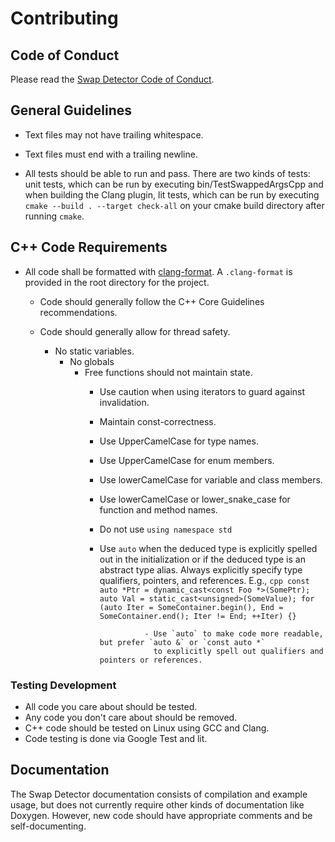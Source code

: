 Contributing
============


## Code of Conduct

Please read the [Swap Detector Code of Conduct](CODE_OF_CONDUCT.md).

## General Guidelines

- Text files may not have trailing whitespace.

- Text files must end with a trailing newline.

- All tests should be able to run and pass. There are two kinds of tests: unit
  tests, which can be run by executing bin/TestSwappedArgsCpp and when building
  the Clang plugin, lit tests, which can be run by executing `cmake --build .
  --target check-all` on your cmake build directory after running `cmake`.

## C++ Code Requirements

- All code shall be formatted with [clang-format](https://clang.llvm.org/docs/ClangFormat.html).
  A `.clang-format` is provided in the root directory for the project.

  - Code should generally follow the C++ Core Guidelines recommendations.

  - Code should generally allow for thread safety.
    - No static variables.
      - No globals
        - Free functions should not maintain state.
          - Use caution when using iterators to guard against invalidation.

          - Maintain const-correctness.

          - Use UpperCamelCase for type names.

          - Use UpperCamelCase for enum members.

          - Use lowerCamelCase for variable and class members.

          - Use lowerCamelCase or lower_snake_case for function and method names.

          - Do not use `using namespace std`

          - Use `auto` when the deduced type is explicitly spelled out in the
            initialization or if the deduced type is an abstract type
              alias.  Always explicitly specify type qualifiers, pointers, and
                references.  E.g.,
                  ```cpp
                    const auto *Ptr = dynamic_cast<const Foo *>(SomePtr);
                      auto Val = static_cast<unsigned>(SomeValue);
                        for (auto Iter = SomeContainer.begin(), End = SomeContainer.end(); Iter != End; ++Iter) {}
                          ```

                          - Use `auto` to make code more readable, but prefer `auto &` or `const auto *`
                            to explicitly spell out qualifiers and pointers or references.

### Testing Development

- All code you care about should be tested.
- Any code you don't care about should be removed.
- C++ code should be tested on Linux using GCC and Clang.
- Code testing is done via Google Test and lit.

## Documentation

The Swap Detector documentation consists of compilation and example usage, but
does not currently require other kinds of documentation like Doxygen. However,
new code should have appropriate comments and be self-documenting.

